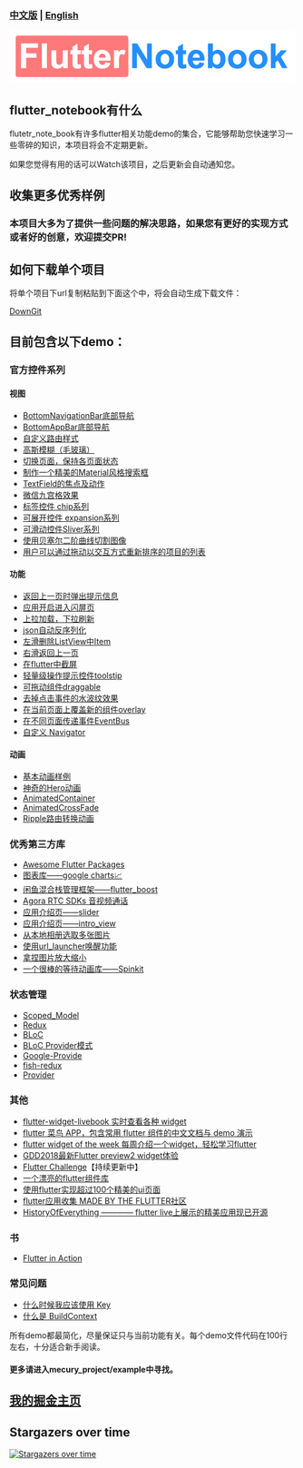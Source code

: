 ### [中文版](https://github.com/OpenFlutter/Flutter-Notebook/blob/master/README.md) | [English](https://github.com/OpenFlutter/Flutter-Notebook/blob/master/readme_english.md)
![](./image/logo.png)
## flutter_notebook有什么
flutetr_note_book有许多flutter相关功能demo的集合，它能够帮助您快速学习一些零碎的知识，本项目将会不定期更新。

如果您觉得有用的话可以Watch该项目，之后更新会自动通知您。
## 收集更多优秀样例
### 本项目大多为了提供一些问题的解决思路，如果您有更好的实现方式或者好的创意，欢迎提交PR!
## 如何下载单个项目
将单个项目下url复制粘贴到下面这个中，将会自动生成下载文件：

[DownGit](https://minhaskamal.github.io/DownGit/#/home) 

## 目前包含以下demo：
### 官方控件系列
#### 视图
- [BottomNavigationBar底部导航](https://github.com/Vadaski/Vadaski-flutter_note_book/tree/master/mecury_project/example/flutter_bottomnavigationbar)
- [BottomAppBar底部导航](https://github.com/Vadaski/Vadaski-flutter_note_book/tree/master/mecury_project/example/bottom_appbar_demo)
- [自定义路由样式](https://github.com/OpenFlutter/Flutter-Notebook/tree/master/mecury_project/example/custom_router_transition)
- [高斯模糊（毛玻璃）](https://github.com/OpenFlutter/Flutter-Notebook/tree/master/mecury_project/example/frosted_glass_style_demo)
- [切换页面，保持各页面状态](https://github.com/Vadaski/Vadaski-flutter_note_book/tree/master/mecury_project/example/keep_alive_demo)
- [制作一个精美的Material风格搜索框](https://github.com/Vadaski/Flutter-Notebook/tree/master/mecury_project/example/beaytiful_search_bar_demo)
- [TextField的焦点及动作](https://github.com/OpenFlutter/Flutter-Notebook/blob/master/mecury_project/example/textfields_focus_demo)
- [微信九宫格效果](https://github.com/OpenFlutter/Flutter-Notebook/tree/master/mecury_project/example/warp_demo)
- [标签控件 chip系列](https://github.com/OpenFlutter/Flutter-Notebook/tree/master/mecury_project/example/chip_demo)
- [可展开控件 expansion系列](https://github.com/OpenFlutter/Flutter-Notebook/blob/master/mecury_project/example/expansion_demo)
- [可滑动控件Sliver系列](https://github.com/Vadaski/Vadaski-flutter_note_book/tree/master/mecury_project/example/sliver_demo)
- [使用贝塞尔二阶曲线切割图像](https://github.com/OpenFlutter/Flutter-Notebook/tree/master/mecury_project/example/clipper_demo)
- [用户可以通过拖动以交互方式重新排序的项目的列表](https://github.com/OpenFlutter/Flutter-Notebook/blob/master/mecury_project/example/reorderble_listview_demo/)

#### 功能
- [返回上一页时弹出提示信息](https://github.com/Vadaski/Vadaski-flutter_note_book/tree/master/mecury_project/example/will_pop_scope_demo)
- [应用开启进入闪屏页](https://github.com/Vadaski/Vadaski-flutter_note_book/tree/master/mecury_project/example/splash_screen_demo)
- [上拉加载，下拉刷新](https://github.com/Vadaski/Vadaski-flutter_note_book/tree/master/mecury_project/example/pull_on_loading)
- [json自动反序列化](https://github.com/Vadaski/Vadaski-flutter_note_book/tree/master/mecury_project/example/flutter_auto_json_parsing)
- [左滑删除ListView中Item](https://github.com/Vadaski/Flutter-Notebook/blob/master/mecury_project/example/swipe_to_dismiss)
- [右滑返回上一页](https://github.com/Vadaski/Flutter-Notebook/tree/master/mecury_project/example/right_back_demo)
- [在flutter中截屏](https://github.com/Vadaski/Flutter-Notebook/tree/master/mecury_project/example/widget_to_image)
- [轻量级操作提示控件toolstip](https://github.com/OpenFlutter/Flutter-Notebook/blob/master/mecury_project/example/tool_tips_demo)
- [可拖动组件draggable](https://github.com/OpenFlutter/Flutter-Notebook/blob/master/mecury_project/example/draggable_demo/)
- [去掉点击事件的水波纹效果](https://github.com/OpenFlutter/Flutter-Notebook/tree/master/mecury_project/example/without_splash_color)
- [在当前页面上覆盖新的组件overlay](https://github.com/OpenFlutter/Flutter-Notebook/tree/master/mecury_project/example/overlay)
- [在不同页面传递事件EventBus](https://github.com/OpenFlutter/Flutter-Notebook/tree/master/mecury_project/example/event_bus_demo)
- [自定义 Navigator](https://github.com/OpenFlutter/Flutter-Notebook/tree/master/mecury_project/example/navigator_example)


#### 动画
- [基本动画样例](https://github.com/Vadaski/Vadaski-flutter_note_book/tree/master/mecury_project/example/animation_demo)
- [神奇的Hero动画](https://github.com/Vadaski/Vadaski-flutter_note_book/tree/master/mecury_project/example/hero_demo)
- [AnimatedContainer](https://github.com/OpenFlutter/Flutter-Notebook/tree/master/mecury_project/example/animated_container)
- [AnimatedCrossFade](https://github.com/OpenFlutter/Flutter-Notebook/tree/master/mecury_project/example/animated_cross_fade)
- [Ripple路由转换动画](https://github.com/OpenFlutter/Flutter-Notebook/tree/master/mecury_project/example/ripple_animation)

### 优秀第三方库
- [Awesome Flutter Packages](https://github.com/leisim/awesome-flutter-packages)
- [图表库——google charts📈](https://github.com/google/charts)
- [闲鱼混合栈管理框架——flutter_boost](https://github.com/alibaba/flutter_boost)
- [Agora RTC SDKs 音视频通话](https://github.com/AgoraIO/Flutter-SDK)
- [应用介绍页——slider](https://github.com/Vadaski/Vadaski-flutter_note_book/tree/master/mecury_project/example/slider_screen)
- [应用介绍页——intro_view](https://github.com/OpenFlutter/Flutter-Notebook/tree/master/mecury_project/example/intro_views)
- [从本地相册选取多张图片](https://github.com/Vadaski/Flutter-Notebook/blob/master/mecury_project/example/load_multi_image)
- [使用url_launcher唤醒功能](https://github.com/Vadaski/Vadaski-flutter_note_book/tree/master/mecury_project/example/url_launcher_demo)
- [拿捏图片放大缩小](https://github.com/OpenFlutter/Flutter-Notebook/tree/master/mecury_project/example/pinch_zoom_image_demo)
- [一个很棒的等待动画库——Spinkit](https://github.com/OpenFlutter/Flutter-Notebook/tree/master/mecury_project/example/spinkit_animation)


### 状态管理
- [Scoped_Model](https://github.com/Vadaski/Vadaski-flutter_note_book/tree/master/mecury_project/example/scoped_demo)
- [Redux](https://github.com/Vadaski/Flutter-Notebook/tree/master/mecury_project/example/redux_demo)
- [BLoC](https://github.com/OpenFlutter/Flutter-Notebook/tree/master/mecury_project/example/bloc_demo)
- [BLoC Provider模式](https://github.com/OpenFlutter/Flutter-Notebook/tree/master/mecury_project/example/bloc_provider_pattern) 
- [Google-Provide](https://github.com/OpenFlutter/Flutter-Notebook/tree/master/mecury_project/example/flutter_provide)
- [fish-redux](https://github.com/alibaba/fish-redux)
- [Provider](https://github.com/OpenFlutter/Flutter-Notebook/blob/master/mecury_project/example/provider_example)

### 其他
- [flutter-widget-livebook 实时查看各种 widget](https://flutter-widget-livebook.blankapp.org/basics/introduction/)
- [flutter 菜鸟 APP，包含常用 flutter 组件的中文文档与 demo 演示](https://github.com/alibaba/flutter-common-widgets-app)
- [flutter widget of the week 每周介绍一个widget，轻松学习flutter](https://github.com/OpenFlutter/Flutter-Notebook/tree/master/mecury_project/example/flutter_widget_of_the_week)
- [GDD2018最新Flutter preview2 widget体验](https://github.com/Vadaski/Flutter-Notebook/tree/master/mecury_project/example/release_preview2)
- [Flutter Challenge](https://github.com/OpenFlutter/Flutter-Notebook/tree/master/mecury_project/example/animation_challenge)【持续更新中】
- [一个漂亮的flutter组件库](https://github.com/samarthagarwal/FlutterScreens)
- [使用flutter实现超过100个精美的ui页面](https://github.com/nb312/flutter-ui-nice)
- [flutter应用收集 MADE BY THE FLUTTER社区](https://itsallwidgets.com/)
- [HistoryOfEverything ———— flutter live上展示的精美应用现已开源](https://github.com/2d-inc/HistoryOfEverything)

### 书
- [Flutter in Action](https://github.com/flutterchina/flutter-in-action)

### 常见问题
- [什么时候我应该使用 Key ](https://juejin.im/post/5ca2152f6fb9a05e1a7a9a26)
- [什么是 BuildContext](https://juejin.im/post/5c665cb651882562914ec153) 

所有demo都最简化，尽量保证只与当前功能有关。每个demo文件代码在100行左右，十分适合新手阅读。
#### 更多请进入mecury_project/example中寻找。
## [我的掘金主页](https://juejin.im/user/5b5d45f4e51d453526175c06/posts)
## Stargazers over time
[![Stargazers over time](https://starchart.cc/OpenFlutter/Flutter-Notebook.svg)](https://starchart.cc/OpenFlutter/Flutter-Notebook)
